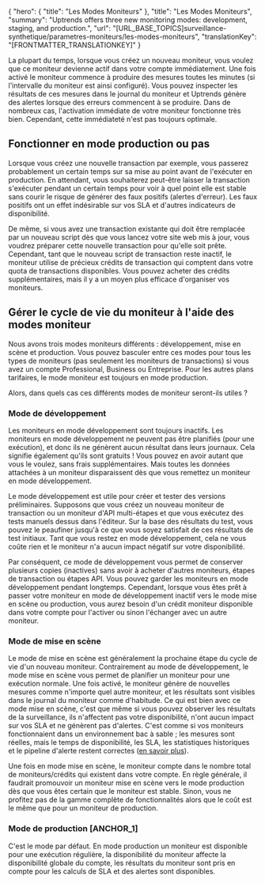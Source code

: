 {
  "hero": {
    "title": "Les Modes Moniteurs"
  },
  "title": "Les Modes Moniteurs",
  "summary": "Uptrends offers three new monitoring modes: development, staging, and production.",
  "url": "[URL_BASE_TOPICS]surveillance-synthetique/parametres-moniteurs/les-modes-moniteurs",
  "translationKey": "[FRONTMATTER_TRANSLATIONKEY]"
}

La plupart du temps, lorsque vous créez un nouveau moniteur, vous voulez que ce moniteur devienne actif dans votre compte immédiatement. Une fois activé le moniteur commence à produire des mesures toutes les minutes (si l'intervalle du moniteur est ainsi configuré). Vous pouvez inspecter les résultats de ces mesures dans le journal du moniteur et Uptrends génère des alertes lorsque des erreurs commencent à se produire. Dans de nombreux cas, l'activation immédiate de votre moniteur fonctionne très bien. Cependant, cette immédiateté n'est pas toujours optimale. 

## Fonctionner en mode production ou pas

Lorsque vous créez une nouvelle transaction par exemple, vous passerez probablement un certain temps sur sa mise au point avant de l'exécuter en production. En attendant, vous souhaiterez peut-être laisser la transaction s'exécuter pendant un certain temps pour voir à quel point elle est stable sans courir le risque de générer des faux positifs (alertes d'erreur). Les faux positifs ont un effet indésirable sur vos SLA et d'autres indicateurs de disponibilité.

De même, si vous avez une transaction existante qui doit être remplacée par un nouveau script dès que vous lancez votre site web mis à jour, vous voudrez préparer cette nouvelle transaction pour qu'elle soit prête. Cependant, tant que le nouveau script de transaction reste inactif, le moniteur utilise de précieux crédits de transaction qui comptent dans votre quota de transactions disponibles. Vous pouvez acheter des crédits supplémentaires, mais il y a un moyen plus efficace d'organiser vos moniteurs.

## Gérer le cycle de vie du moniteur à l'aide des modes moniteur

Nous avons trois modes moniteurs différents : développement, mise en scène et production. Vous pouvez basculer entre ces modes pour tous les types de moniteurs (pas seulement les moniteurs de transactions) si vous avez un compte Professional, Business ou Entreprise. Pour les autres plans tarifaires, le mode moniteur est toujours en mode production.

Alors, dans quels cas ces différents modes de moniteur seront-ils utiles ?

### Mode de développement

Les moniteurs en mode développement sont toujours inactifs. Les moniteurs en mode développement ne peuvent pas être planifiés (pour une exécution), et donc ils ne génèrent aucun résultat dans leurs journaux. Cela signifie également qu'ils sont gratuits ! Vous pouvez en avoir autant que vous le voulez, sans frais supplémentaires. Mais toutes les données attachées à un moniteur disparaissent dès que vous remettez un moniteur en mode développement.

Le mode développement est utile pour créer et tester des versions préliminaires. Supposons que vous créez un nouveau moniteur de transaction ou un moniteur d'API multi-étapes et que vous exécutez des tests manuels dessus dans l'éditeur. Sur la base des résultats du test, vous pouvez le peaufiner jusqu'à ce que vous soyez satisfait de ces résultats de test initiaux. Tant que vous restez en mode développement, cela ne vous coûte rien et le moniteur n'a aucun impact négatif sur votre disponibilité.

Par conséquent, ce mode de développement vous permet de conserver plusieurs copies (inactives) sans avoir à acheter d'autres moniteurs, étapes de transaction ou étapes API. Vous pouvez garder les moniteurs en mode développement pendant longtemps. Cependant, lorsque vous êtes prêt à passer votre moniteur en mode de développement inactif vers le mode mise en scène ou production, vous aurez besoin d'un crédit moniteur disponible dans votre compte pour l'activer ou sinon l'échanger avec un autre moniteur.

### Mode de mise en scène

Le mode de mise en scène est généralement la prochaine étape du cycle de vie d'un nouveau moniteur. Contrairement au mode de développement, le mode mise en scène vous permet de planifier un moniteur pour une exécution normale. Une fois activé, le moniteur génère de nouvelles mesures comme n'importe quel autre moniteur, et les résultats sont visibles dans le journal du moniteur comme d'habitude. Ce qui est bien avec ce mode mise en scène, c'est que même si vous pouvez observer les résultats de la surveillance, ils n'affectent pas votre disponibilité, n'ont aucun impact sur vos SLA et ne génèrent pas d'alertes. C'est comme si vos moniteurs fonctionnaient dans un environnement bac à sable ; les mesures sont réelles, mais le temps de disponibilité, les SLA, les statistiques historiques et le pipeline d'alerte restent correctes ([en savoir plus]([LINK_URL_1])).

Une fois en mode mise en scène, le moniteur compte dans le nombre total de moniteurs/crédits qui existent dans votre compte. En règle générale, il faudrait promouvoir un moniteur mise en scène vers le mode production dès que vous êtes certain que le moniteur est stable. Sinon, vous ne profitez pas de la gamme complète de fonctionnalités alors que le coût est le même que pour un moniteur de production.

### Mode de production [ANCHOR_1]

C'est le mode par défaut. En mode production un moniteur est disponible pour une exécution régulière, la disponibilité du moniteur affecte la disponibilité globale du compte, les résultats du moniteur sont pris en compte pour les calculs de SLA et des alertes sont disponibles.
